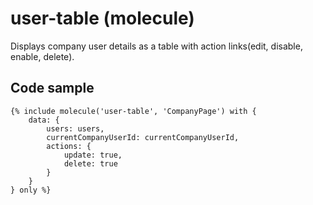 # user-table (molecule)

Displays company user details as a table with action links(edit, disable, enable, delete).

## Code sample

```
{% include molecule('user-table', 'CompanyPage') with {
    data: {
        users: users,
        currentCompanyUserId: currentCompanyUserId,
        actions: {
            update: true,
            delete: true
        }
    }
} only %}
```
